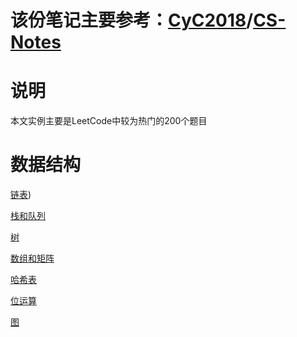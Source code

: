 # 该份笔记主要参考：[CyC2018](https://github.com/CyC2018)/**[CS-Notes](https://github.com/CyC2018/CS-Notes)**

# 说明

本文实例主要是LeetCode中较为热门的200个题目

# 数据结构

[链表](数据结构/链表.md))

[栈和队列]([https://github.com/yanxigun99/KKB-Java_study/blob/master/%E6%95%B0%E6%8D%AE%E7%BB%93%E6%9E%84%E4%B8%8E%E7%AE%97%E6%B3%95%E5%88%86%E6%9E%90/%E6%95%B0%E6%8D%AE%E7%BB%93%E6%9E%84/%E6%A0%88%E5%92%8C%E9%98%9F%E5%88%97.md](https://github.com/yanxigun99/KKB-Java_study/blob/master/数据结构与算法分析/数据结构/栈和队列.md))

[树]([[https://github.com/yanxigun99/KKB-Java_study/blob/master/%E6%95%B0%E6%8D%AE%E7%BB%93%E6%9E%84%E4%B8%8E%E7%AE%97%E6%B3%95%E5%88%86%E6%9E%90/%E6%95%B0%E6%8D%AE%E7%BB%93%E6%9E%84/%E6%A0%91.md](https://github.com/yanxigun99/KKB-Java_study/blob/master/数据结构与算法分析/数据结构/树.md))

[数组和矩阵]([https://github.com/yanxigun99/KKB-Java_study/blob/master/%E6%95%B0%E6%8D%AE%E7%BB%93%E6%9E%84%E4%B8%8E%E7%AE%97%E6%B3%95%E5%88%86%E6%9E%90/%E6%95%B0%E6%8D%AE%E7%BB%93%E6%9E%84/%E6%95%B0%E7%BB%84%E5%92%8C%E7%9F%A9%E9%98%B5.md](https://github.com/yanxigun99/KKB-Java_study/blob/master/数据结构与算法分析/数据结构/数组和矩阵.md))

[哈希表]([https://github.com/yanxigun99/KKB-Java_study/blob/master/%E6%95%B0%E6%8D%AE%E7%BB%93%E6%9E%84%E4%B8%8E%E7%AE%97%E6%B3%95%E5%88%86%E6%9E%90/%E6%95%B0%E6%8D%AE%E7%BB%93%E6%9E%84/%E5%93%88%E5%B8%8C%E8%A1%A8.md](https://github.com/yanxigun99/KKB-Java_study/blob/master/数据结构与算法分析/数据结构/哈希表.md))

[位运算]([https://github.com/yanxigun99/KKB-Java_study/blob/master/%E6%95%B0%E6%8D%AE%E7%BB%93%E6%9E%84%E4%B8%8E%E7%AE%97%E6%B3%95%E5%88%86%E6%9E%90/%E6%95%B0%E6%8D%AE%E7%BB%93%E6%9E%84/%E4%BD%8D%E8%BF%90%E7%AE%97.md](https://github.com/yanxigun99/KKB-Java_study/blob/master/数据结构与算法分析/数据结构/位运算.md))

[图]([https://github.com/yanxigun99/KKB-Java_study/blob/master/%E6%95%B0%E6%8D%AE%E7%BB%93%E6%9E%84%E4%B8%8E%E7%AE%97%E6%B3%95%E5%88%86%E6%9E%90/%E6%95%B0%E6%8D%AE%E7%BB%93%E6%9E%84/%E5%9B%BE.md](https://github.com/yanxigun99/KKB-Java_study/blob/master/数据结构与算法分析/数据结构/图.md))



